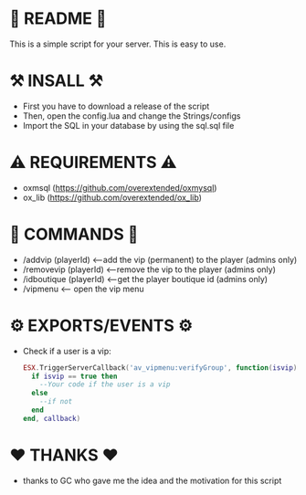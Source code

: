 # 📜 README 📜
This is a simple script for your server. This is easy to use.

# ⚒️ INSALL ⚒️
- First you have to download a release of the script
- Then, open the config.lua and change the Strings/configs
- Import the SQL in your database by using the sql.sql file

# ⚠️ REQUIREMENTS ⚠️
- oxmsql (https://github.com/overextended/oxmysql)
- ox_lib (https://github.com/overextended/ox_lib)

# 🤖 COMMANDS 🤖
- /addvip (playerId) <--add the vip (permanent) to the player (admins only)
- /removevip (playerId) <--remove the vip to the player (admins only)
- /idboutique (playerId) <--get the player boutique id (admins only)
- /vipmenu <-- open the vip menu

# ⚙️ EXPORTS/EVENTS ⚙️
- Check if a user is a vip:
  ```lua
  ESX.TriggerServerCallback('av_vipmenu:verifyGroup', function(isvip)
    if isvip == true then
      --Your code if the user is a vip
    else
      --if not
    end
  end, callback)
  ```

# ❤️ THANKS ❤️
- thanks to GC who gave me the idea and the motivation for this script
